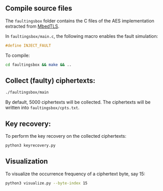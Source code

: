 ## Compile source files

The `faultingsbox` folder contains the C files of the AES implementation extracted from [MbedTLS](https://github.com/Mbed-TLS/mbedtls/tree/v3.6.1).

In `faultingsbox/main.c`, the following macro enables the fault simulation:

```C
#define INJECT_FAULT
```

To compile:

```sh
cd faultingsbox && make && ..
```

## Collect (faulty) ciphertexts:

```sh
./faultingsbox/main
```

By default, 5000 ciphertexts will be collected. The ciphertexts will be written into `faultingsbox/cpts.txt`. 

## Key recovery:

To perform the key recovery on the collected ciphertexts:

```sh
python3 keyrecovery.py
```

## Visualization

To visualize the occurrence frequency of a ciphertext byte, say 15:

```sh
python3 visualize.py --byte-index 15
```